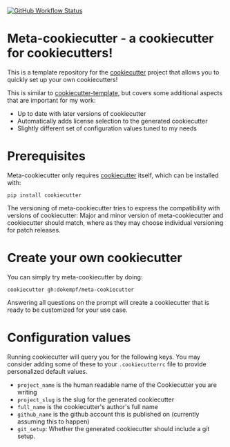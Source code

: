 [![GitHub Workflow Status](https://img.shields.io/github/workflow/status/dokempf/meta-cookiecutter/CI)](https://github.com/dokempf/meta-cookiecutter/actions?query=workflow%3ACI)

# Meta-cookiecutter - a cookiecutter for cookiecutters!

This is a template repository for the [cookiecutter](https://github.com/cookiecutter/cookiecutter) project
that allows you to quickly set up your own cookiecutters!

This is similar to [cookiecutter-template](https://github.com/eviweb/cookiecutter-template), but
covers some additional aspects that are important for my work:

* Up to date with later versions of cookiecutter
* Automatically adds license selection to the generated cookiecutter
* Slightly different set of configuration values tuned to my needs
# Prerequisites

Meta-cookiecutter only requires [cookiecutter](https://github.com/cookiecutter/cookiecutter) itself, which can be installed with:

```
pip install cookiecutter
```

The versioning of meta-cookiecutter tries to express the compatibility with versions of cookiecutter:
Major and minor version of meta-cookiecutter and cookiecutter should match, where as they may choose
individual versioning for patch releases.

# Create your own cookiecutter

You can simply try meta-cookiecutter by doing:

```
cookiecutter gh:dokempf/meta-cookiecutter
```

Answering all questions on the prompt will create a cookiecutter
that is ready to be customized for your use case.

# Configuration values

Running cookiecutter will query you for the following keys. You may
consider adding some of these to your `.cookiecutterrc` file to provide
personalized default values.

* `project_name` is the human readable name of the Cookiecutter you are writing
* `project_slug` is the slug for the generated cookiecutter
* `full_name` is the cookiecutter's author's full name
* `github_name` is the github account this is published on (currently assuming this to happen)
* `git_setup`: Whether the generated cookiecutter should include a git setup.
